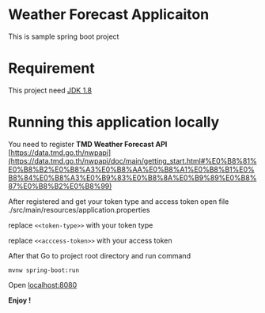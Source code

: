 # Weather Forecast Applicaiton
This is sample spring boot project

# Requirement
This project need [JDK 1.8](http://www.oracle.com/technetwork/java/javase/downloads/jdk8-downloads-2133151.html)



# Running this application locally
You need to register **TMD Weather Forecast API**
[https://data.tmd.go.th/nwpapi](https://data.tmd.go.th/nwpapi/doc/main/getting_start.html#%E0%B8%81%E0%B8%B2%E0%B8%A3%E0%B8%AA%E0%B8%A1%E0%B8%B1%E0%B8%84%E0%B8%A3%E0%B9%83%E0%B8%8A%E0%B9%89%E0%B8%87%E0%B8%B2%E0%B8%99)

After registered and get your token type and access token
open file ./src/main/resources/application.properties

replace `<<token-type>>` with your token type

replace `<<acccess-token>>` with your access token



After that Go to project root directory and run command
```shell
mvnw spring-boot:run
```

Open [localhost:8080](http://localhost:8080)

**Enjoy !**


